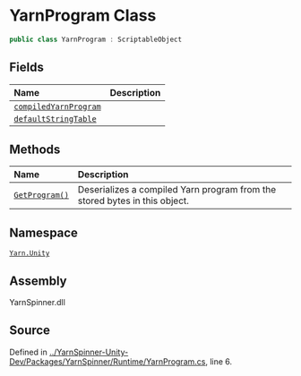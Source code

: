 <!-- This file was generated by a tool. Do not edit this file by hand. -->

# YarnProgram Class


```csharp
public class YarnProgram : ScriptableObject
```



## Fields
|Name|Description|
|:---|:---|
|[`compiledYarnProgram`](/api/csharp/yarn.unity/yarnprogram.compiledyarnprogram.md)||
|[`defaultStringTable`](/api/csharp/yarn.unity/yarnprogram.defaultstringtable.md)||
## Methods
|Name|Description|
|:---|:---|
|[`GetProgram()`](/api/csharp/yarn.unity/yarnprogram.getprogram.md)| Deserializes a compiled Yarn program from the stored bytes in this object. |
## Namespace
[`Yarn.Unity`](/api/csharp/yarn.unity/README.md)

## Assembly
YarnSpinner.dll

## Source
Defined in [../YarnSpinner-Unity-Dev/Packages/YarnSpinner/Runtime/YarnProgram.cs](https://github.com/YarnSpinnerTool/YarnSpinner-Unity//blob/develop/Runtime/YarnProgram.cs#L6), line 6.
